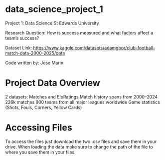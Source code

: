 # data_science_project_1
Project 1: Data Science St Edwards University

Research Question: How is success measured and what factors affect a team’s success?

Dataset Link: https://www.kaggle.com/datasets/adamgbor/club-football-match-data-2000-2025/data

Code written by: Jose Marin

# Project Data Overview 
2 datasets: Matches and EloRatings
Match history spans from 2000–2024
226k matches 
900 teams from all major leagues worldwide 
Game statistics (Shots, Fouls, Corners, Yellow Cards)

# Accessing Files
To access the files just download the two .csv files and save them in your drive. When loading the data make sure to change the path of the file to where you save them in your files. 
